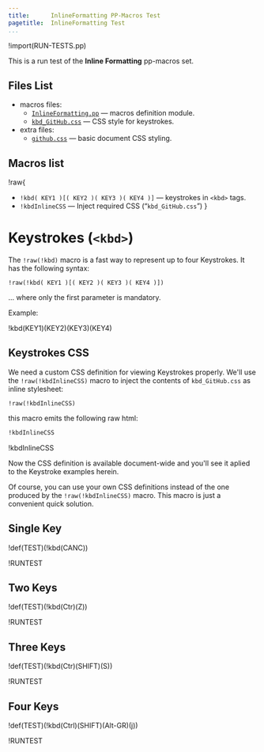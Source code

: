 ```yaml
---
title:      InlineFormatting PP-Macros Test
pagetitle:  InlineFormatting Test
...
```


!import(RUN-TESTS.pp)

This is a run test of the __Inline Formatting__ pp-macros set.

## Files List

- macros files:
    + [`InlineFormatting.pp`](../macros/InlineFormatting.pp) — macros definition module.
    + [`kbd_GitHub.css`](../macros/kbd_GitHub.css) — CSS style for keystrokes.
- extra files:
    + [`github.css`](./github.css) — basic document CSS styling.

## Macros list

!raw{
-   `!kbd( KEY1 )[( KEY2 )( KEY3 )( KEY4 )]` — keystrokes in `<kbd>` tags.
-   `!kbdInlineCSS` — Inject required CSS (“`kbd_GitHub.css`”)
}

# Keystrokes (`<kbd>`)

The `!raw(!kbd)` macro is a fast way to represent up to four Keystrokes. It has the following syntax:

    !raw(!kbd( KEY1 )[( KEY2 )( KEY3 )( KEY4 )])

... where only the first parameter is mandatory.

Example:

!kbd(KEY1)(KEY2)(KEY3)(KEY4)

## Keystrokes CSS

We need a custom CSS definition for viewing Keystrokes properly.
We'll use the `!raw(!kbdInlineCSS)` macro to inject the contents of `kbd_GitHub.css` as inline stylesheet:

```
!raw(!kbdInlineCSS)
```

this macro emits the following raw html:

``` html
!kbdInlineCSS
```

!kbdInlineCSS

Now the CSS definition is available document-wide and you'll see it aplied to the Keystroke examples herein.

Of course, you can use your own CSS definitions instead of the one produced by the `!raw(!kbdInlineCSS)` macro. This macro is just a convenient quick solution.

## Single Key

!def(TEST)(!kbd(CANC))

!RUNTEST

## Two Keys

!def(TEST)(!kbd(Ctr)(Z))

!RUNTEST

## Three Keys

!def(TEST)(!kbd(Ctr)(SHIFT)(S))

!RUNTEST

## Four Keys

!def(TEST)(!kbd(Ctrl)(SHIFT)(Alt-GR)(j))

!RUNTEST